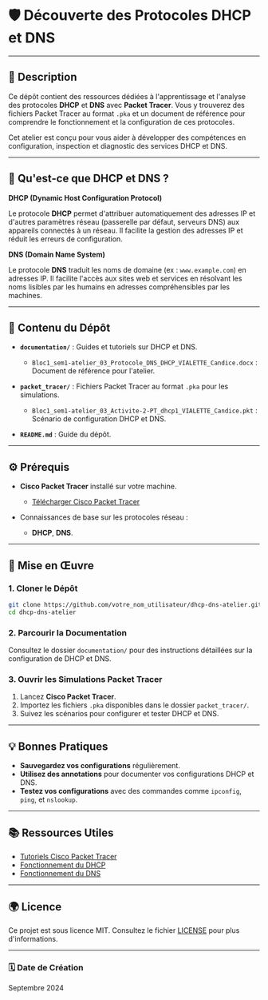 # 🛡️ **Découverte des Protocoles DHCP et DNS**

---

## 📄 **Description**

Ce dépôt contient des ressources dédiées à l'apprentissage et l'analyse des protocoles **DHCP** et **DNS** avec **Packet Tracer**. Vous y trouverez des fichiers Packet Tracer au format `.pka` et un document de référence pour comprendre le fonctionnement et la configuration de ces protocoles.

Cet atelier est conçu pour vous aider à développer des compétences en configuration, inspection et diagnostic des services DHCP et DNS.

---

## 📖 **Qu'est-ce que DHCP et DNS ?**

 **DHCP (Dynamic Host Configuration Protocol)**

Le protocole **DHCP** permet d'attribuer automatiquement des adresses IP et d'autres paramètres réseau (passerelle par défaut, serveurs DNS) aux appareils connectés à un réseau. Il facilite la gestion des adresses IP et réduit les erreurs de configuration.

**DNS (Domain Name System)**

Le protocole **DNS** traduit les noms de domaine (ex : `www.example.com`) en adresses IP. Il facilite l'accès aux sites web et services en résolvant les noms lisibles par les humains en adresses compréhensibles par les machines.

---

## 📂 **Contenu du Dépôt**

- **`documentation/`** : Guides et tutoriels sur DHCP et DNS.
  - `Bloc1_sem1-atelier_03_Protocole_DNS_DHCP_VIALETTE_Candice.docx` : Document de référence pour l'atelier.

- **`packet_tracer/`** : Fichiers Packet Tracer au format `.pka` pour les simulations.
  - `Bloc1_sem1-atelier_03_Activite-2-PT_dhcp1_VIALETTE_Candice.pkt` : Scénario de configuration DHCP et DNS.
  
- **`README.md`** : Guide du dépôt.

---

## ⚙️ **Prérequis**

- **Cisco Packet Tracer** installé sur votre machine.
  - [Télécharger Cisco Packet Tracer](https://www.netacad.com/courses/packet-tracer)

- Connaissances de base sur les protocoles réseau :
  - **DHCP**, **DNS**.

---

## 🚀 **Mise en Œuvre**

### 1. **Cloner le Dépôt**

```bash
git clone https://github.com/votre_nom_utilisateur/dhcp-dns-atelier.git
cd dhcp-dns-atelier
```

### 2. **Parcourir la Documentation**

Consultez le dossier `documentation/` pour des instructions détaillées sur la configuration de DHCP et DNS.

### 3. **Ouvrir les Simulations Packet Tracer**

1. Lancez **Cisco Packet Tracer**.
2. Importez les fichiers `.pka` disponibles dans le dossier `packet_tracer/`.
3. Suivez les scénarios pour configurer et tester DHCP et DNS.

---

## 💡 **Bonnes Pratiques**

- **Sauvegardez vos configurations** régulièrement.
- **Utilisez des annotations** pour documenter vos configurations DHCP et DNS.
- **Testez vos configurations** avec des commandes comme `ipconfig`, `ping`, et `nslookup`.

---

## 📚 **Ressources Utiles**

- [Tutoriels Cisco Packet Tracer](https://www.netacad.com/courses/packet-tracer)
- [Fonctionnement du DHCP](https://fr.wikipedia.org/wiki/Dynamic_Host_Configuration_Protocol)
- [Fonctionnement du DNS](https://fr.wikipedia.org/wiki/Domain_Name_System)

---

## 🌍 **Licence**

Ce projet est sous licence MIT. Consultez le fichier [LICENSE](LICENSE) pour plus d'informations.

---

### 🗓 **Date de Création**

Septembre 2024
